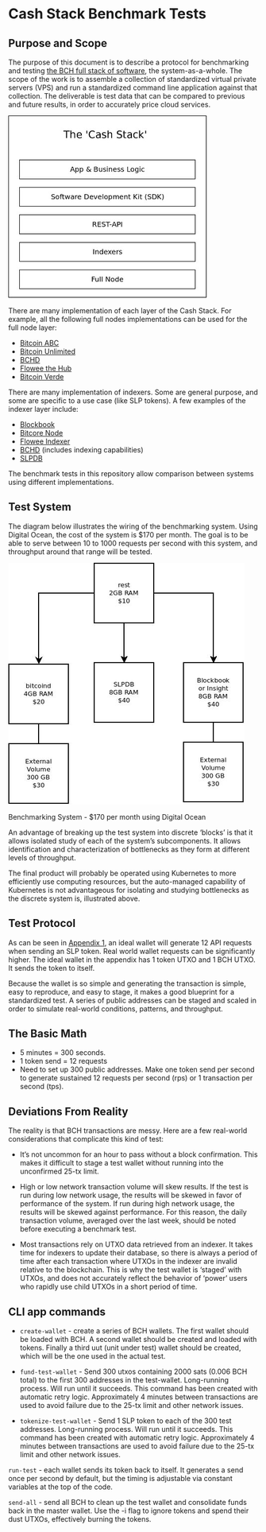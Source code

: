 # Cash Stack Benchmark Tests


## Purpose and Scope
The purpose of this document is to describe a protocol for benchmarking and testing [the BCH full stack of software](https://troutsblog.com/research/bitcoin-cash/how-to-bch-full-stack-developer), the system-as-a-whole. The scope of the work is to assemble a collection of standardized virtual private servers (VPS) and run a standardized command line application against that collection. The deliverable is test data that can be compared to previous and future results, in order to accurately price cloud services.

![The 'Cash Stack' Software Stack](./cash-stack.jpeg)

There are many implementation of each layer of the Cash Stack. For example, all the following full nodes implementations can be used for the full node layer:

- [Bitcoin ABC](https://www.bitcoinabc.org/)
- [Bitcoin Unlimited](https://www.bitcoinunlimited.info/download)
- [BCHD](https://bchd.cash/)
- [Flowee the Hub](https://flowee.org/)
- [Bitcoin Verde](https://github.com/SoftwareVerde/bitcoin-verde)

There are many implementation of indexers. Some are general purpose, and some are specific to a use case (like SLP tokens). A few examples of the indexer layer include:

- [Blockbook](https://troutsblog.com/research/bitcoin-cash/blockbook)
- [Bitcore Node](https://troutsblog.com/research/bitcoin-cash/bitcore-node-insight-api)
- [Flowee Indexer](https://flowee.org/)
- [BCHD](https://bchd.cash/) (includes indexing capabilities)
- [SLPDB](https://github.com/simpleledger/SLPDB)

The benchmark tests in this repository allow comparison between systems using different implementations.

## Test System
The diagram below illustrates the wiring of the benchmarking system. Using Digital Ocean, the cost of the system is $170 per month. The goal is to be able to serve between 10 to 1000 requests per second with this system, and throughput around that range will be tested.

![Benchmarking System - $170 per month using Digital Ocean](./benchmark-system.jpeg)

Benchmarking System - $170 per month using Digital Ocean

An advantage of breaking up the test system into discrete ‘blocks’ is that it allows isolated study of each of the system’s subcomponents. It allows identification and characterization of bottlenecks as they form at different levels of throughput.

The final product will probably be operated using Kubernetes to more efficiently use computing resources, but the auto-managed capability of Kubernetes is not advantageous for isolating and studying bottlenecks as the discrete system is, illustrated above.

## Test Protocol
As can be seen in [Appendix 1](./apdx1-example-slp-token-transaction.md), an ideal wallet will generate 12 API requests when sending an SLP token. Real world wallet requests can be significantly higher. The ideal wallet in the appendix has 1 token UTXO and 1 BCH UTXO. It sends the token to itself.

Because the wallet is so simple and generating the transaction is simple, easy to reproduce, and easy to stage, it makes a good blueprint for a standardized test. A series of public addresses can be staged and scaled in order to simulate real-world conditions, patterns, and throughput.


## The Basic Math
- 5 minutes = 300 seconds.
- 1 token send = 12 requests
- Need to set up 300 public addresses. Make one token send per second to generate sustained 12 requests per second (rps) or 1 transaction per second (tps).

## Deviations From Reality
The reality is that BCH transactions are messy. Here are a few real-world considerations that complicate this kind of test:

- It’s not uncommon for an hour to pass without a block confirmation. This makes it difficult to stage a test wallet without running into the unconfirmed 25-tx limit.

- High or low network transaction volume will skew results. If the test is run during low network usage, the results will be skewed in favor of performance of the system. If run during high network usage, the results will be skewed against performance. For this reason, the daily transaction volume, averaged over the last week, should be noted before executing a benchmark test.

- Most transactions rely on UTXO data retrieved from an indexer. It takes time for indexers to update their database, so there is always a period of time after each transaction where UTXOs in the indexer are invalid relative to the blockchain. This is why the test wallet is ‘staged’ with UTXOs, and does not accurately reflect the behavior of ‘power’ users who rapidly use child UTXOs in a short period of time.



## CLI app commands
- `create-wallet` - create a series of BCH wallets. The first wallet should be loaded with BCH. A second wallet should be created and loaded with tokens. Finally a third uut (unit under test) wallet should be created, which will be the one used in the actual test.


- `fund-test-wallet` - Send 300 utxos containing 2000 sats (0.006 BCH total) to the first 300 addresses in the test-wallet. Long-running process. Will run until it succeeds.
This command has been created with automatic retry logic. Approximately 4 minutes between transactions are used to avoid failure due to the 25-tx limit and other network issues.


- `tokenize-test-wallet` - Send 1 SLP token to each of the 300 test addresses. Long-running process. Will run until it succeeds.
This command has been created with automatic retry logic. Approximately 4 minutes between transactions are used to avoid failure due to the 25-tx limit and other network issues.


`run-test` - each wallet sends its token back to itself. It generates a send once per second by default, but the timing is adjustable via constant variables at the top of the code.


`send-all` - send all BCH to clean up the test wallet and consolidate funds back in the master wallet. Use the -i flag to ignore tokens and spend their dust UTXOs, effectively burning the tokens.
